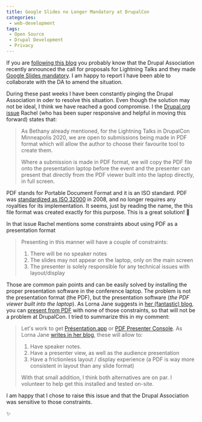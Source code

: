```yaml
---
title: Google Slides no Longer Mandatory at DrupalCon
categories:
 - web-development
tags:
 - Open Source
 - Drupal Development
 - Privacy
---
```

If you are [following this blog](/atom.xml) you probably know that the Drupal Association recently announced the call
for proposals for Lightning Talks and they made [Google Slides mandatory](/web-development/2020/02/13/google-slides-drupalcon/).
I am happy to report I have been able to collaborate with the DA to amend the situation.
<!-- more -->
During these past weeks I have been constantly pinging the Drupal Association in oder to resolve this situation. Even
though the solution may not be ideal, I think we have reached a good compromise. I the [Drupal.org issue](https://www.drupal.org/project/minneapolis2020/issues/3113739)
Rachel (who has been super responsive and helpful in moving this forward) states that:

> As Bethany already mentioned, for the Lightning Talks in DrupalCon Minneapolis 2020, we are open to submissions being
> made in PDF format which will allow the author to choose their favourite tool to create them.
>
> Where a submission is made in PDF format, we will copy the PDF file onto the presentation laptop before the event and
> the presenter can present that directly from the PDF viewer built into the laptop directly, in full screen.

PDF stands for Portable Document Format and it is an ISO standard. PDF was
[standardized as ISO 32000](http://wwwimages.adobe.com/www.adobe.com/content/dam/acom/en/devnet/pdf/pdfs/PDF32000_2008.pdf)
in 2008, and no longer requires any royalties for its implementation. It seems, just by reading the name, the this file
format was created exactly for this purpose. This is a great solution! 🎉

In that issue Rachel mentions some constraints about using PDF as a presentation format

> Presenting in this manner will have a couple of constraints:
>
> 1. There will be no speaker notes
> 1. The slides may not appear on the laptop, only on the main screen
> 1. The presenter is solely responsible for any technical issues with layout/display

Those are common pain points and can be easily solved by installing the proper presentation software in the conference
laptop. The problem is not the presentation format (the PDF), but the presentation software (_the PDF viewer built into
the laptop_). As Lorna Jane suggests in [her (fantastic) blog](https://lornajane.net/feed), you can [present from PDF](https://lornajane.net/posts/2018/presenting-from-pdf)
with none of those constraints, so that will not be a problem at DrupalCon. I tried to summarize this in my comment:

> Let's work to get <a href="http://iihm.imag.fr/blanch/software/osx-presentation/">Présentation.app</a> or
> <a href="https://github.com/pdfpc/pdfpc">PDF Presenter Console</a>. As Lorna Jane
> <a href="https://lornajane.net/posts/2018/presenting-from-pdf">writes in her blog</a>, these will allow to:
> 
> <ol>
>   <li>Have speaker notes.</li>
>   <li>Have a presenter view, as well as the audience presentation</li>
>   <li>Have a frictionless layout / display experience (a PDF is way more consistent in layout than any slide format)</li>
> </ol>
> 
> With that small addition, I think both alternatives are on par. I volunteer to help get this installed and tested
> on-site.

I am happy that I chose to raise this issue and that the Drupal Association was sensitive to those constraints.

✨
